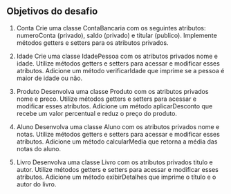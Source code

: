 ## Objetivos do desafio
1. Conta
Crie uma classe ContaBancaria com os seguintes atributos: numeroConta (privado), saldo (privado) e titular (publico). Implemente métodos getters e setters para os atributos privados.

2. Idade
Crie uma classe IdadePessoa com os atributos privados nome e idade. Utilize métodos getters e setters para acessar e modificar esses atributos. Adicione um método verificarIdade que imprime se a pessoa é maior de idade ou não.

3. Produto
Desenvolva uma classe Produto com os atributos privados nome e preco. Utilize métodos getters e setters para acessar e modificar esses atributos. Adicione um método aplicarDesconto que recebe um valor percentual e reduz o preço do produto.

4. Aluno
Desenvolva uma classe Aluno com os atributos privados nome e notas. Utilize métodos getters e setters para acessar e modificar esses atributos. Adicione um método calcularMedia que retorna a média das notas do aluno.

5. Livro
Desenvolva uma classe Livro com os atributos privados titulo e autor. Utilize métodos getters e setters para acessar e modificar esses atributos. Adicione um método exibirDetalhes que imprime o título e o autor do livro.